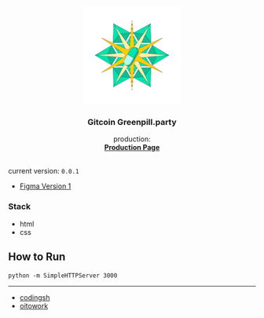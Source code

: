 <br />
<div align="center">
  <a href="https://coordenation.party">
    <img src="image/greenpill-socialimage.svg" alt="Gitcoin greenpill.party" width="200" height="200" >
  </a>

  <h3 align="center">Gitcoin Greenpill.party</h3>

  <p align="center">
    production: 
    <br />
    <a href="https://greenpill.party"><strong>Production Page</strong></a>
    <br />
    <br />
  </p>
</div>

current version: ```0.0.1```

- [Figma Version 1](https://www.figma.com/file/7XRRHI8YWorR8en4ih6VB5/greenpill?node-id=8%3A565)

### Stack 

- html
- css

## How  to Run 

```
python -m SimpleHTTPServer 3000
```

---
- [codingsh](https://twitter.com/codingsh)
- [oitowork](https://twitter.com/oitowork)